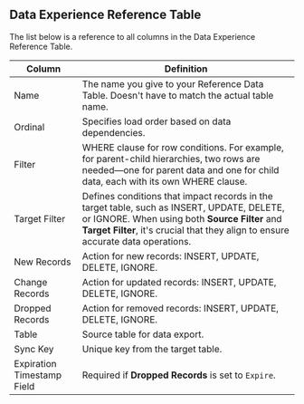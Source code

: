## Data Experience Reference Table

The list below is a reference to all columns in the Data Experience Reference Table.

| Column                     | Definition                                                                                                                                                                  |
| -------------------------- | --------------------------------------------------------------------------------------------------------------------------------------------------------------------------- |
| Name                       | The name you give to your Reference Data Table. Doesn't have to  match the actual table name.                                                                               |
| Ordinal                    | Specifies load order based on data dependencies.                                                                                                                            |
| Filter                     | WHERE clause for row conditions. For example, for parent-child hierarchies, two rows are needed—one for parent data and one for child data, each with its own WHERE clause. |
| Target Filter |  Defines conditions that impact records in the target table, such as INSERT, UPDATE, DELETE, or IGNORE. When using both **Source Filter** and **Target Filter**, it's crucial that they align to ensure accurate data operations. |
| New Records                | Action for new records: INSERT, UPDATE, DELETE, IGNORE.                                                                                                                     |
| Change Records             | Action for updated records: INSERT, UPDATE, DELETE, IGNORE.                                                                                                                 |
| Dropped Records            | Action for removed records: INSERT, UPDATE, DELETE, IGNORE.                                                                                                                 |
| Table                      | Source table for data export.                                                                                                                                               |
| Sync Key                   | Unique key from the target table.                                                                                                                                           |
| Expiration Timestamp Field | Required if **Dropped Records** is set to `Expire`.                                                                                                                         |
